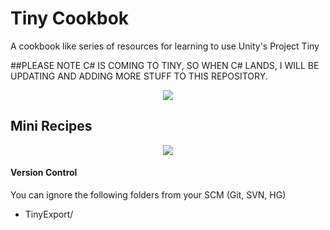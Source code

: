 # Tiny Cookbok
A cookbook like series of resources for learning to use Unity's Project Tiny

##PLEASE NOTE C# IS COMING TO TINY, SO WHEN C# LANDS, I WILL BE UPDATING AND ADDING MORE STUFF TO THIS REPOSITORY.

<p align="center">
<img src="https://user-images.githubusercontent.com/263776/52322817-85f23b80-29a8-11e9-859e-b04460736d7e.png">
</p>

## Mini Recipes

<p align="center">
<img src="https://user-images.githubusercontent.com/263776/52509429-16f22e00-2bc6-11e9-8bcc-cbde93274146.gif">
</p>

#### Version Control
You can ignore the following folders from your SCM (Git, SVN, HG)
* TinyExport/
